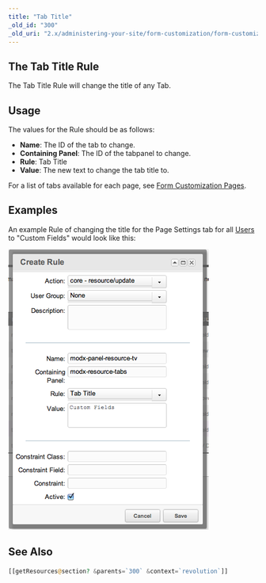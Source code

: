 ```yaml
---
title: "Tab Title"
_old_id: "300"
_old_uri: "2.x/administering-your-site/form-customization/form-customization-rules/tab-title"
---
```


## The Tab Title Rule

The Tab Title Rule will change the title of any Tab.

## Usage

The values for the Rule should be as follows:

- **Name**: The ID of the tab to change.
- **Containing Panel**: The ID of the tabpanel to change.
- **Rule**: Tab Title
- **Value**: The new text to change the tab title to.

For a list of tabs available for each page, see [Form Customization Pages](display/revolution20/Form+Customization+Pages "Form Customization Pages").

## Examples

An example Rule of changing the title for the Page Settings tab for all [Users](display/revolution20/Users "Users") to "Custom Fields" would look like this:

![](fc-tabtitle.png)

## See Also

``` php
[[getResources@section? &parents=`300` &context=`revolution`]]
```